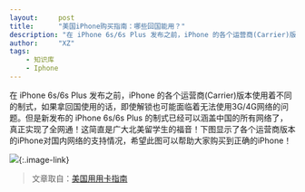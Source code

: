 ```yaml
---
layout:     post
title:      "美国iPhone购买指南：哪些回国能用？"
description: "在 iPhone 6s/6s Plus 发布之前，iPhone 的各个运营商(Carrier)版本使用着不同的制式，如果拿回国使用的话，即使解锁也可能面临着无法使用3G/4G网络的问题。但是新发布的 iPhone 6s/6s Plus 的制式已经可以涵盖中国的所有网络了，真正实现了全网通！这简直是广大北美留学生的福音！下图显示了各个运营商版本的iPhone对国内网络的支持情况，希望此图可以帮助大家购买到正确的iPhone！"
author:     "XZ"
tags:
    - 知识库
    - Iphone
---
```


在 iPhone 6s/6s Plus 发布之前，iPhone 的各个运营商(Carrier)版本使用着不同的制式，如果拿回国使用的话，即使解锁也可能面临着无法使用3G/4G网络的问题。但是新发布的 iPhone 6s/6s Plus 的制式已经可以涵盖中国的所有网络了，真正实现了全网通！这简直是广大北美留学生的福音！下图显示了各个运营商版本的iPhone对国内网络的支持情况，希望此图可以帮助大家购买到正确的iPhone！

[![][iphone]][iphone]{:.image-link}

[iphone]:http://www.uscreditcardguide.com/wp-content/uploads/2015/09/iPhone-carriers.png

> 文章取自：[美国用用卡指南](http://www.uscreditcardguide.com/%E7%BE%8E%E5%9B%BDiphone%E8%B4%AD%E4%B9%B0%E6%8C%87%E5%8D%97-%E5%9B%9E%E5%9B%BD%E4%BD%BF%E7%94%A8%E5%A6%82%E4%BD%95%E6%8C%91%E9%80%89%E6%AD%A3%E7%A1%AE%E7%9A%84%E8%BF%90%E8%90%A5%E5%95%86/)